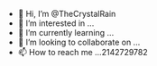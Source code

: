 - 👋 Hi, I’m @TheCrystalRain
- 👀 I’m interested in ...
- 🌱 I’m currently learning ...
- 💞️ I’m looking to collaborate on ...
- 📫 How to reach me ...2142729782

<!---
TheCrystalRain/TheCrystalRain is a ✨ special ✨ repository because its `README.md` (this file) appears on your GitHub profile.
You can click the Preview link to take a look at your changes.
--->
